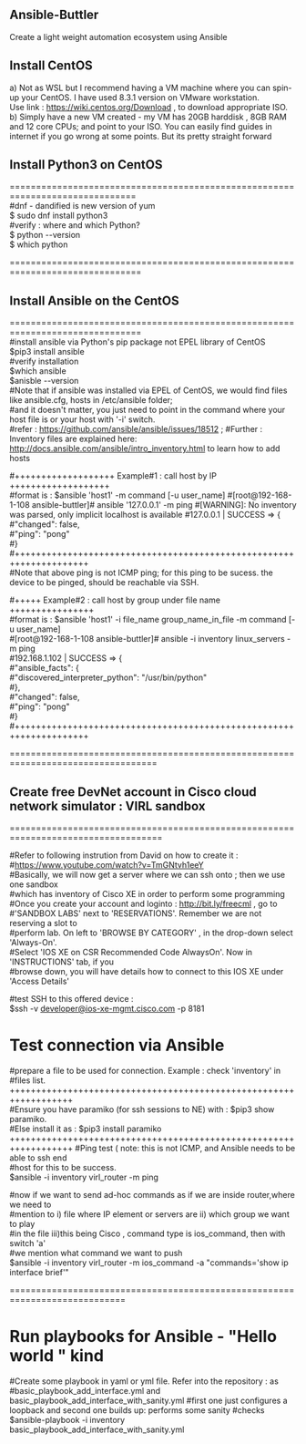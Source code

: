 ## Ansible-Buttler
Create a light weight automation ecosystem using Ansible

## Install CentOS  
a) Not as WSL but I recommend having a VM machine where you can spin-up your CentOS. I have used 8.3.1 version on VMware workstation.  
Use link : https://wiki.centos.org/Download , to download appropriate ISO.  
b) Simply have a new VM created - my VM has 20GB harddisk , 8GB RAM and 12 core CPUs; and point to your ISO. You can easily find guides in internet if you go wrong at some points.
But its pretty straight forward

## Install Python3 on CentOS

==============================================================================    
#dnf - dandified is new version of yum  
$ sudo dnf install python3  
#verify : where and which Python?  
$ python --version  
$ which python  

===============================================================================

## Install Ansible on the CentOS  

===============================================================================  
#install ansible via Python's pip package not EPEL library of CentOS  
$pip3 install ansible  
#verify installation  
$which ansible  
$anisble --version  
#Note that if ansible was installed via EPEL of CentOS, we would find files like ansible.cfg, hosts in /etc/ansible folder;  
#and it doesn't matter, you just need to point in the command where your host file is or your host with '-i' switch.  
#refer : https://github.com/ansible/ansible/issues/18512 ; 
#Further : Inventory files are explained here: http://docs.ansible.com/ansible/intro_inventory.html to learn how to add hosts

#+++++++++++++++++++ Example#1 : call host by IP +++++++++++++++++++  
#format is :   $ansible 'host1' -m command [-u user_name]
#[root@192-168-1-108 ansible-buttler]# ansible  '127.0.0.1' -m ping
#[WARNING]: No inventory was parsed, only implicit localhost is available
#127.0.0.1 | SUCCESS => {
#"changed": false,  
#"ping": "pong"  
#}  
#++++++++++++++++++++++++++++++++++++++++++++++++++++++++++++++++++++     
#Note that above ping is not ICMP ping; for this ping to be sucess. the device to be pinged, should be reachable via SSH.  

#+++++ Example#2 : call host by group under file name ++++++++++++++++  
#format is :   $ansible 'host1' -i file_name group_name_in_file -m command [-u user_name]  
#[root@192-168-1-108 ansible-buttler]# ansible -i inventory linux_servers -m ping  
#192.168.1.102 | SUCCESS => {  
#"ansible_facts": {  
#"discovered_interpreter_python": "/usr/bin/python"  
#},  
#"changed": false,  
#"ping": "pong"  
#}  
#++++++++++++++++++++++++++++++++++++++++++++++++++++++++++++++++++++  

==================================================================================  

## Create free DevNet account in Cisco cloud network simulator : VIRL sandbox  

===================================================================================   

#Refer to following instrution from David on how to create it :  
#https://www.youtube.com/watch?v=TmGNtvh1eeY  
#Basically, we will now get a server where we can ssh onto ; then we use one sandbox     
#which has inventory of Cisco XE in order to perform some programming  
#Once you create your account and loginto : http://bit.ly/freecml , go to  
#'SANDBOX LABS' next to 'RESERVATIONS'. Remember we are not reserving a slot to  
#perform lab. On left to 'BROWSE BY CATEGORY' , in the drop-down select 'Always-On'.  
#Select 'IOS XE on CSR Recommended Code AlwaysOn'. Now in 'INSTRUCTIONS' tab, if you   
#browse down, you will have details how to connect to this IOS XE under 'Access Details'  

#test SSH to this offered device :  
$ssh -v developer@ios-xe-mgmt.cisco.com -p 8181  
# Test connection via Ansible
#prepare a file to be used for connection. Example : check 'inventory' in 
#files list.  
++++++++++++++++++++++++++++++++++++++++++++++++++++++++++++++++++  
#Ensure you have paramiko (for ssh sessions to NE) with : $pip3 show paramiko.    
#Else install it as : $pip3 install paramiko  
++++++++++++++++++++++++++++++++++++++++++++++++++++++++++++++++++
#Ping test ( note: this is not ICMP, and Ansible needs to be able to ssh end  
#host for this to be success.  
$ansible -i inventory virl_router -m ping  

#now if we want to send ad-hoc commands as if we are inside router,where we need to  
#mention to i) file where IP element or servers are ii) which group we want to play  
#in the file iii)this being Cisco , command type is ios_command, then with switch 'a'  
#we mention what command we want to push  
$ansible -i inventory virl_router -m ios_command -a "commands='show ip interface brief'"                                  

============================================================================  
# Run playbooks for Ansible - "Hello world " kind
#Create some playbook in yaml or yml file. Refer into the repository : as
#basic_playbook_add_interface.yml and basic_playbook_add_interface_with_sanity.yml
#first one just configures a loopback and second one builds up: performs some sanity
#checks
$ansible-playbook -i inventory  basic_playbook_add_interface_with_sanity.yml






